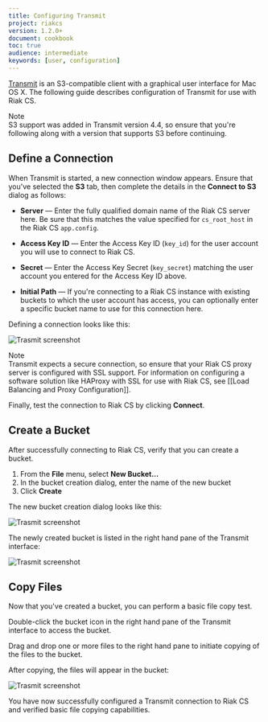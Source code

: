 ```yaml
---
title: Configuring Transmit
project: riakcs
version: 1.2.0+
document: cookbook
toc: true
audience: intermediate
keywords: [user, configuration]
---
```


[Transmit](https://www.panic.com/transmit/) is an S3-compatible client with a
graphical user interface for Mac OS X. The following guide describes configuration of Transmit for use with Riak CS.

<div class="info"><div class="title">Note</div>S3 support was added in Transmit version 4.4, so ensure that you're following along with a version that supports S3 before continuing.</div>

## Define a Connection

When Transmit is started, a new connection window appears. Ensure that you've
selected the **S3** tab, then complete the details in the **Connect to S3**
dialog as follows:

* **Server** &mdash; Enter the fully qualified domain name of the Riak CS server here. Be sure that this matches the value specified for `cs_root_host` in the Riak CS `app.config`.

* **Access Key ID** &mdash; Enter the Access Key ID (`key_id`) for the user account you will use to connect to Riak CS.

* **Secret** &mdash; Enter the Access Key Secret (`key_secret`) matching the user account you entered for the Access Key ID above.

* **Initial Path** &mdash; If you're connecting to a Riak CS instance with existing buckets to which the user account has access, you can optionally enter a specific bucket name to use for this connection here.

Defining a connection looks like this:

![Trasmit screenshot](/images/riak_cs_transmit0.jpg)

<div class="info"><div class="title">Note</div>Transmit expects a secure connection, so ensure that your Riak CS proxy server is configured with SSL support. For information on configuring a software solution like HAProxy with SSL for use with Riak CS, see [[Load Balancing and Proxy Configuration]].</div>

Finally, test the connection to Riak CS by clicking **Connect**.

## Create a Bucket

After successfully connecting to Riak CS, verify that you can create a bucket.

1. From the **File** menu, select **New Bucket...**
2. In the bucket creation dialog, enter the name of the new bucket
3. Click **Create**

The new bucket creation dialog looks like this:

![Trasmit screenshot](/images/riak_cs_transmit1.jpg)

The newly created bucket is listed in the right hand pane of the Transmit interface:

![Trasmit screenshot](/images/riak_cs_transmit2.jpg)

## Copy Files

Now that you've created a bucket, you can perform a basic file copy test.

Double-click the bucket icon in the right hand pane of the Transmit interface
to access the bucket.

Drag and drop one or more files to the right hand pane to initiate
copying of the files to the bucket.

After copying, the files will appear in the bucket:

![Trasmit screenshot](/images/riak_cs_transmit3.jpg)

You have now successfully configured a Transmit connection to Riak CS and
verified basic file copying capabilities.